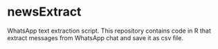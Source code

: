 # newsExtract
WhatsApp text extraction script.
This repository contains code in R that extract messages from WhatsApp chat and save it as csv file.
